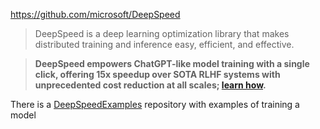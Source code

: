 https://github.com/microsoft/DeepSpeed

> DeepSpeed is a deep learning optimization library that makes distributed training and inference easy, efficient, and effective.

> **DeepSpeed empowers ChatGPT-like model training with a single click, offering 15x speedup over SOTA RLHF systems with unprecedented cost reduction at all scales; [learn how](https://github.com/microsoft/DeepSpeed/tree/master/blogs/deepspeed-chat).**

There is a [DeepSpeedExamples](https://github.com/microsoft/DeepSpeedExamples/blob/master/applications/DeepSpeed-Chat/README.md#-demonstration-individual-step-fine-tuning) repository with examples of training a model